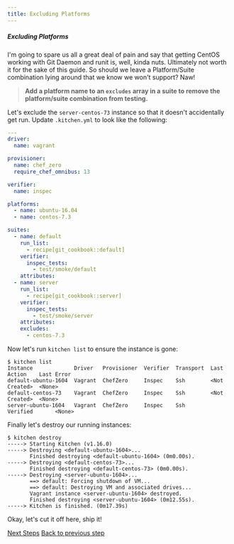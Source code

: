 ```yaml
---
title: Excluding Platforms
---
```


##### Excluding Platforms

I'm going to spare us all a great deal of pain and say that getting CentOS working with Git Daemon and runit is, well, kinda nuts. Ultimately not worth it for the sake of this guide. So should we leave a Platform/Suite combination lying around that we know we won't support? Naw!

> **Add a platform name to an `excludes` array in a suite to remove the platform/suite combination from testing.**

Let's exclude the `server-centos-73` instance so that it doesn't accidentally get run. Update `.kitchen.yml` to look like the following:

~~~yaml
---
driver:
  name: vagrant

provisioner:
  name: chef_zero
  require_chef_omnibus: 13

verifier:
  name: inspec

platforms:
  - name: ubuntu-16.04
  - name: centos-7.3

suites:
  - name: default
    run_list:
      - recipe[git_cookbook::default]
    verifier:
      inspec_tests:
        - test/smoke/default
    attributes:
  - name: server
    run_list:
      - recipe[git_cookbook::server]
    verifier:
      inspec_tests:
        - test/smoke/server
    attributes:
    excludes:
      - centos-7.3
~~~

Now let's run `kitchen list` to ensure the instance is gone:

~~~
$ kitchen list
Instance             Driver   Provisioner  Verifier  Transport  Last Action    Last Error
default-ubuntu-1604  Vagrant  ChefZero     Inspec    Ssh        <Not Created>  <None>
default-centos-73    Vagrant  ChefZero     Inspec    Ssh        <Not Created>  <None>
server-ubuntu-1604   Vagrant  ChefZero     Inspec    Ssh        Verified       <None>
~~~

Finally let's destroy our running instances:

~~~
$ kitchen destroy
-----> Starting Kitchen (v1.16.0)
-----> Destroying <default-ubuntu-1604>...
       Finished destroying <default-ubuntu-1604> (0m0.00s).
-----> Destroying <default-centos-73>...
       Finished destroying <default-centos-73> (0m0.00s).
-----> Destroying <server-ubuntu-1604>...
       ==> default: Forcing shutdown of VM...
       ==> default: Destroying VM and associated drives...
       Vagrant instance <server-ubuntu-1604> destroyed.
       Finished destroying <server-ubuntu-1604> (0m12.55s).
-----> Kitchen is finished. (0m17.39s)
~~~

Okay, let's cut it off here, ship it!

<div class="sidebar--footer">
<a class="button primary-cta" href="next-steps">Next Steps</a>
<a class="sidebar--footer--back" href="adding-dependency">Back to previous step</a>
</div>
